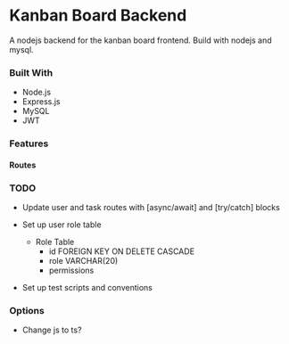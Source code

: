 # Kanban Board Backend

A nodejs backend for the kanban board frontend. Build with nodejs and mysql.

###

### Built With

- Node.js
- Express.js
- MySQL
- JWT

### Features

#### Routes

### TODO

- Update user and task routes with [async/await] and [try/catch] blocks

- Set up user role table

  - Role Table
    - id FOREIGN KEY ON DELETE CASCADE
    - role VARCHAR(20)
    - permissions

- Set up test scripts and conventions

### Options

- Change js to ts?
